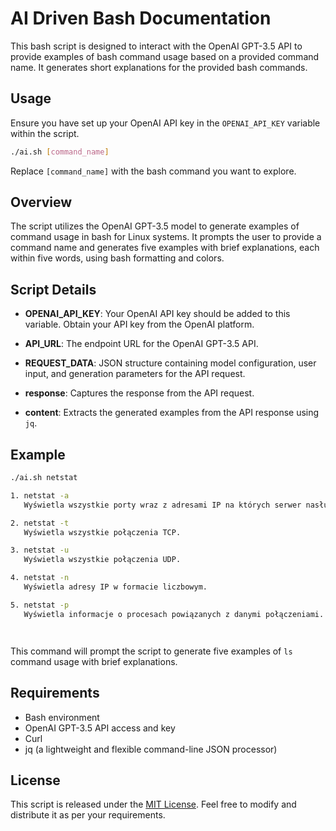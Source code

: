 # AI Driven Bash Documentation

This bash script is designed to interact with the OpenAI GPT-3.5 API to provide examples of bash command usage based on a provided command name. It generates short explanations for the provided bash commands.

## Usage

Ensure you have set up your OpenAI API key in the `OPENAI_API_KEY` variable within the script.

```bash
./ai.sh [command_name]
```

Replace `[command_name]` with the bash command you want to explore.

## Overview

The script utilizes the OpenAI GPT-3.5 model to generate examples of command usage in bash for Linux systems. It prompts the user to provide a command name and generates five examples with brief explanations, each within five words, using bash formatting and colors.

## Script Details

- **OPENAI_API_KEY**: Your OpenAI API key should be added to this variable. Obtain your API key from the OpenAI platform.

- **API_URL**: The endpoint URL for the OpenAI GPT-3.5 API.

- **REQUEST_DATA**: JSON structure containing model configuration, user input, and generation parameters for the API request.

- **response**: Captures the response from the API request.

- **content**: Extracts the generated examples from the API response using `jq`.

## Example

```bash
./ai.sh netstat

1. netstat -a
   Wyświetla wszystkie porty wraz z adresami IP na których serwer nasłuchuje.

2. netstat -t
   Wyświetla wszystkie połączenia TCP.

3. netstat -u
   Wyświetla wszystkie połączenia UDP.

4. netstat -n
   Wyświetla adresy IP w formacie liczbowym.

5. netstat -p
   Wyświetla informacje o procesach powiązanych z danymi połączeniami.




```

This command will prompt the script to generate five examples of `ls` command usage with brief explanations.

## Requirements

- Bash environment
- OpenAI GPT-3.5 API access and key
- Curl
- jq (a lightweight and flexible command-line JSON processor)

## License

This script is released under the [MIT License](LICENSE). Feel free to modify and distribute it as per your requirements.
